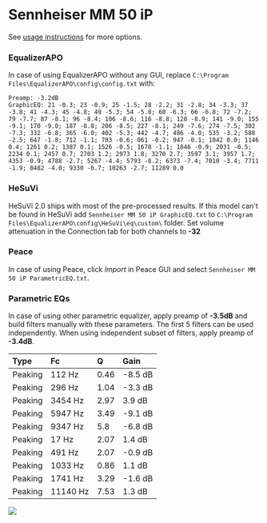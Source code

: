 # Sennheiser MM 50 iP
See [usage instructions](https://github.com/jaakkopasanen/AutoEq#usage) for more options.

### EqualizerAPO
In case of using EqualizerAPO without any GUI, replace `C:\Program Files\EqualizerAPO\config\config.txt`
with:
```
Preamp: -3.2dB
GraphicEQ: 21 -0.3; 23 -0.9; 25 -1.5; 28 -2.2; 31 -2.8; 34 -3.3; 37 -3.8; 41 -4.3; 45 -4.8; 49 -5.3; 54 -5.8; 60 -6.3; 66 -6.8; 72 -7.2; 79 -7.7; 87 -8.1; 96 -8.4; 106 -8.6; 116 -8.8; 128 -8.9; 141 -9.0; 155 -9.1; 170 -9.0; 187 -8.8; 206 -8.5; 227 -8.1; 249 -7.6; 274 -7.5; 302 -7.3; 332 -6.8; 365 -6.0; 402 -5.3; 442 -4.7; 486 -4.0; 535 -3.2; 588 -2.5; 647 -1.8; 712 -1.1; 783 -0.6; 861 -0.2; 947 -0.1; 1042 0.0; 1146 0.4; 1261 0.2; 1387 0.1; 1526 -0.5; 1678 -1.1; 1846 -0.9; 2031 -0.5; 2234 0.1; 2457 0.7; 2703 1.2; 2973 1.8; 3270 2.7; 3597 3.1; 3957 1.7; 4353 -0.9; 4788 -2.7; 5267 -4.4; 5793 -8.2; 6373 -7.4; 7010 -3.4; 7711 -1.9; 8482 -4.0; 9330 -6.7; 10263 -2.7; 11289 0.0
```

### HeSuVi
HeSuVi 2.0 ships with most of the pre-processed results. If this model can't be found in HeSuVi add
`Sennheiser MM 50 iP GraphicEQ.txt` to `C:\Program Files\EqualizerAPO\config\HeSuVi\eq\custom\` folder.
Set volume attenuation in the Connection tab for both channels to **-32**

### Peace
In case of using Peace, click *Import* in Peace GUI and select `Sennheiser MM 50 iP ParametricEQ.txt`.

### Parametric EQs
In case of using other parametric equalizer, apply preamp of **-3.5dB** and build filters manually
with these parameters. The first 5 filters can be used independently.
When using independent subset of filters, apply preamp of **-3.4dB**.

| Type    | Fc       |    Q | Gain    |
|:--------|:---------|:-----|:--------|
| Peaking | 112 Hz   | 0.46 | -8.5 dB |
| Peaking | 296 Hz   | 1.04 | -3.3 dB |
| Peaking | 3454 Hz  | 2.97 | 3.9 dB  |
| Peaking | 5947 Hz  | 3.49 | -9.1 dB |
| Peaking | 9347 Hz  | 5.8  | -6.8 dB |
| Peaking | 17 Hz    | 2.07 | 1.4 dB  |
| Peaking | 491 Hz   | 2.07 | -0.9 dB |
| Peaking | 1033 Hz  | 0.86 | 1.1 dB  |
| Peaking | 1741 Hz  | 3.29 | -1.6 dB |
| Peaking | 11140 Hz | 7.53 | 1.3 dB  |

![](https://raw.githubusercontent.com/jaakkopasanen/AutoEq/master/results/headphonecom/sbaf-serious/Sennheiser%20MM%2050%20iP/Sennheiser%20MM%2050%20iP.png)